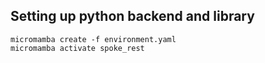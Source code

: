 ## Setting up python backend and library

```commandline
micromamba create -f environment.yaml
micromamba activate spoke_rest
```
